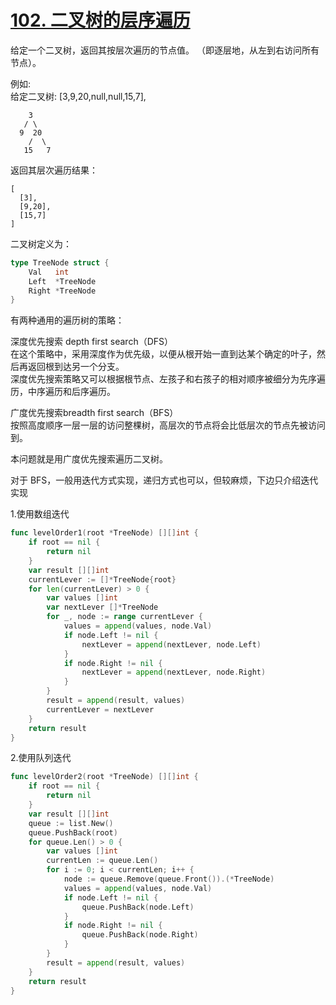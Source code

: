 # [102. 二叉树的层序遍历](https://leetcode-cn.com/problems/binary-tree-level-order-traversal)
给定一个二叉树，返回其按层次遍历的节点值。 （即逐层地，从左到右访问所有节点）。

例如:  
给定二叉树: [3,9,20,null,null,15,7],
```
    3
   / \
  9  20
    /  \
   15   7
```
返回其层次遍历结果：
```
[
  [3],
  [9,20],
  [15,7]
]
```
二叉树定义为：
```go
type TreeNode struct {
	Val   int
	Left  *TreeNode
	Right *TreeNode
}
```

有两种通用的遍历树的策略：

深度优先搜索 depth first search（DFS）  
在这个策略中，采用深度作为优先级，以便从根开始一直到达某个确定的叶子，然后再返回根到达另一个分支。  
深度优先搜索策略又可以根据根节点、左孩子和右孩子的相对顺序被细分为先序遍历，中序遍历和后序遍历。  

广度优先搜索breadth first search（BFS）  
按照高度顺序一层一层的访问整棵树，高层次的节点将会比低层次的节点先被访问到。  

本问题就是用广度优先搜索遍历二叉树。

对于 BFS，一般用迭代方式实现，递归方式也可以，但较麻烦，下边只介绍迭代实现

1.使用数组迭代
```go
func levelOrder1(root *TreeNode) [][]int {
	if root == nil {
		return nil
	}
	var result [][]int
	currentLever := []*TreeNode{root}
	for len(currentLever) > 0 {
		var values []int
		var nextLever []*TreeNode
		for _, node := range currentLever {
			values = append(values, node.Val)
			if node.Left != nil {
				nextLever = append(nextLever, node.Left)
			}
			if node.Right != nil {
				nextLever = append(nextLever, node.Right)
			}
		}
		result = append(result, values)
		currentLever = nextLever
	}
	return result
}
```

2.使用队列迭代
```go
func levelOrder2(root *TreeNode) [][]int {
	if root == nil {
		return nil
	}
	var result [][]int
	queue := list.New()
	queue.PushBack(root)
	for queue.Len() > 0 {
		var values []int
		currentLen := queue.Len()
		for i := 0; i < currentLen; i++ {
			node := queue.Remove(queue.Front()).(*TreeNode)
			values = append(values, node.Val)
			if node.Left != nil {
				queue.PushBack(node.Left)
			}
			if node.Right != nil {
				queue.PushBack(node.Right)
			}
		}
		result = append(result, values)
	}
	return result
}
```